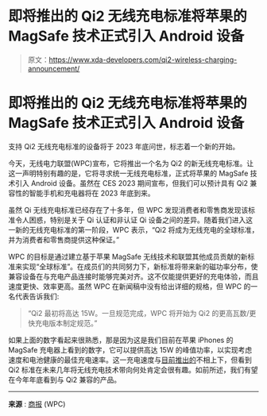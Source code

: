 # 即将推出的 Qi2 无线充电标准将苹果的 MagSafe 技术正式引入 Android 设备

> 原文：<https://www.xda-developers.com/qi2-wireless-charging-announcement/>

# 即将推出的 Qi2 无线充电标准将苹果的 MagSafe 技术正式引入 Android 设备

支持 Qi2 无线充电标准的设备将于 2023 年底问世，标志着一个新的开始。

今天，无线电力联盟(WPC)宣布，它将推出一个名为 Qi2 的新无线充电标准。让这一声明特别有趣的是，它将寻求统一无线充电标准，正式将苹果的 MagSafe 技术引入 Android 设备。虽然在 CES 2023 期间宣布，但我们可以预计具有 Qi2 兼容性的智能手机和充电器将在 2023 年底到来。

虽然 Qi 无线充电标准已经存在了十多年，但 WPC 发现消费者和零售商发现该标准令人困惑，特别是关于 Qi 认证和非认证 Qi 设备之间的差异。随着我们进入这一新的无线充电标准的第一阶段，WPC 表示，“Qi2 将成为无线充电的全球标准，并为消费者和零售商提供这种保证。”

WPC 的目标是通过建立基于苹果 MagSafe 无线技术和联盟其他成员贡献的新标准来实现“全球标准”。在成员们的共同努力下，新标准将带来新的磁功率分布，使兼容设备在与充电产品连接时能够完美对齐。这不仅能提供更好的充电体验，而且速度更快、效率更高。虽然 WPC 在新闻稿中没有给出详细的规格，但 WPC 的一名代表告诉我们:

> “Qi2 最初将高达 15W。一旦规范完成，WPC 将开始为 Qi2 的更高瓦数/更快充电版本制定规范。”

如果上面的数字看起来很熟悉，那是因为这是我们目前在苹果 iPhones 的 MagSafe 充电器上看到的数字，它可以提供高达 15W 的峰值功率，以实现考虑速度和电池健康的最佳充电速率。这一充电速度与[目前推出的](https://www.xda-developers.com/best-qi-wireless-charger/)不相上下，但看到 Qi2 标准在未来几年将无线充电技术带向何处肯定会很有趣。如前所述，我们有望在今年年底看到与 Qi2 兼容的产品。

* * *

**来源** : [商报](https://www.businesswire.com/news/home/20230103005082/en) (WPC)
